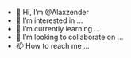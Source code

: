 - 👋 Hi, I’m @Alaxzender
- 👀 I’m interested in ...
- 🌱 I’m currently learning ...
- 💞️ I’m looking to collaborate on ...
- 📫 How to reach me ...

<!---
Alaxzender/Alaxzender is a ✨ special ✨ repository because its `README.md` (this file) appears on your GitHub profile.
You can click the Preview link to take a look at your changes.
--->
